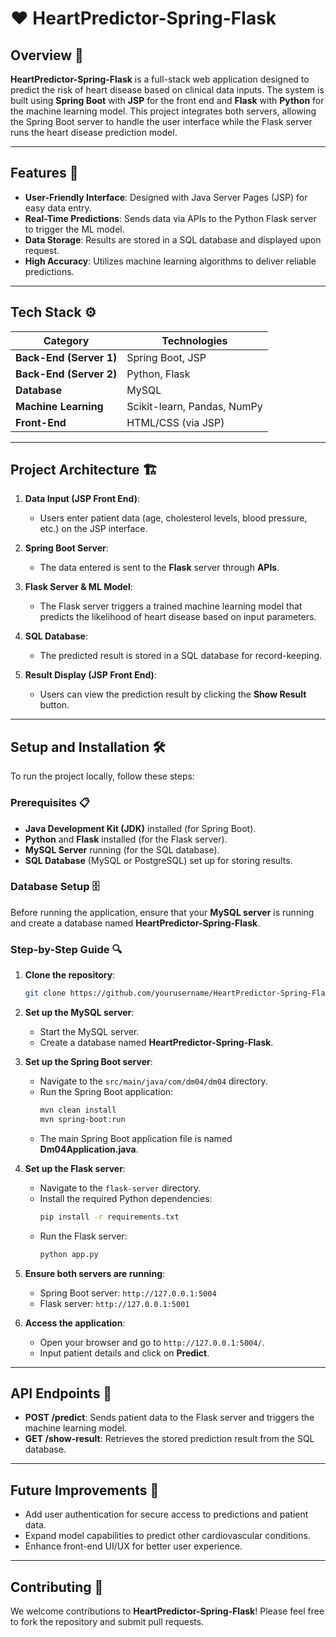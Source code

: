 # ❤️ HeartPredictor-Spring-Flask

## Overview 🌟

**HeartPredictor-Spring-Flask** is a full-stack web application designed to predict the risk of heart disease based on clinical data inputs. The system is built using **Spring Boot** with **JSP** for the front end and **Flask** with **Python** for the machine learning model. This project integrates both servers, allowing the Spring Boot server to handle the user interface while the Flask server runs the heart disease prediction model.

---

## Features 🎉

- **User-Friendly Interface**: Designed with Java Server Pages (JSP) for easy data entry.
- **Real-Time Predictions**: Sends data via APIs to the Python Flask server to trigger the ML model.
- **Data Storage**: Results are stored in a SQL database and displayed upon request.
- **High Accuracy**: Utilizes machine learning algorithms to deliver reliable predictions.

---

## Tech Stack ⚙️

| Category               | Technologies                                     |
|-----------------------|--------------------------------------------------|
| **Back-End (Server 1)** | Spring Boot, JSP                               |
| **Back-End (Server 2)** | Python, Flask                                  |
| **Database**           | MySQL                           |
| **Machine Learning**   | Scikit-learn, Pandas, NumPy                     |
| **Front-End**         | HTML/CSS (via JSP)                              |

---

## Project Architecture 🏗️

1. **Data Input (JSP Front End)**: 
   - Users enter patient data (age, cholesterol levels, blood pressure, etc.) on the JSP interface.

2. **Spring Boot Server**: 
   - The data entered is sent to the **Flask** server through **APIs**.

3. **Flask Server & ML Model**: 
   - The Flask server triggers a trained machine learning model that predicts the likelihood of heart disease based on input parameters.

4. **SQL Database**: 
   - The predicted result is stored in a SQL database for record-keeping.

5. **Result Display (JSP Front End)**: 
   - Users can view the prediction result by clicking the **Show Result** button.

---

## Setup and Installation 🛠️

To run the project locally, follow these steps:

### Prerequisites 📋

- **Java Development Kit (JDK)** installed (for Spring Boot).
- **Python** and **Flask** installed (for the Flask server).
- **MySQL Server** running (for the SQL database).
- **SQL Database** (MySQL or PostgreSQL) set up for storing results.

### Database Setup 🗄️

Before running the application, ensure that your **MySQL server** is running and create a database named **HeartPredictor-Spring-Flask**.

### Step-by-Step Guide 🔍

1. **Clone the repository**:
   ```bash
   git clone https://github.com/yourusername/HeartPredictor-Spring-Flask.git
   ```

2. **Set up the MySQL server**:
   - Start the MySQL server.
   - Create a database named **HeartPredictor-Spring-Flask**.

3. **Set up the Spring Boot server**:
   - Navigate to the `src/main/java/com/dm04/dm04` directory.
   - Run the Spring Boot application:
     ```bash
     mvn clean install
     mvn spring-boot:run
     ```
   - The main Spring Boot application file is named **Dm04Application.java**.

4. **Set up the Flask server**:
   - Navigate to the `flask-server` directory.
   - Install the required Python dependencies:
     ```bash
     pip install -r requirements.txt
     ```
   - Run the Flask server:
     ```bash
     python app.py
     ```

5. **Ensure both servers are running**:
   - Spring Boot server: `http://127.0.0.1:5004`
   - Flask server: `http://127.0.0.1:5001`

6. **Access the application**:
   - Open your browser and go to `http://127.0.0.1:5004/`.
   - Input patient details and click on **Predict**.

---

## API Endpoints 📡

- **POST /predict**: Sends patient data to the Flask server and triggers the machine learning model.
- **GET /show-result**: Retrieves the stored prediction result from the SQL database.

---

## Future Improvements 🌱

- Add user authentication for secure access to predictions and patient data.
- Expand model capabilities to predict other cardiovascular conditions.
- Enhance front-end UI/UX for better user experience.

---

## Contributing 🤝

We welcome contributions to **HeartPredictor-Spring-Flask**! Please feel free to fork the repository and submit pull requests.
